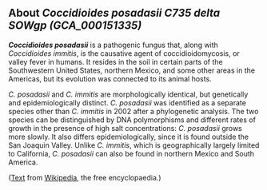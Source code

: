 About *Coccidioides posadasii C735 delta SOWgp (GCA\_000151335)* 
----------------------------------------------------------------



***Coccidioides posadasii*** is a pathogenic fungus that, along with
*Coccidioides immitis*, is the causative agent of coccidioidomycosis, or
valley fever in humans. It resides in the soil in certain parts of the
Southwestern United States, northern Mexico, and some other areas in the
Americas, but its evolution was connected to its animal hosts.

*C. posadasii* and *C. immitis* are morphologically identical, but
genetically and epidemiologically distinct. *C. posadasii* was
identified as a separate species other than *C. immitis* in 2002 after a
phylogenetic analysis. The two species can be distinguished by DNA
polymorphisms and different rates of growth in the presence of high salt
concentrations: *C. posadasii* grows more slowly. It also differs
epidemiologically, since it is found outside the San Joaquin Valley.
Unlike *C. immitis*, which is geographically largely limited to
California, *C. posadasii* can also be found in northern Mexico and
South America.

([Text](http://en.wikipedia.org/wiki/Coccidioides_posadasii) from
[Wikipedia](http://en.wikipedia.org/), the free encyclopaedia.)
